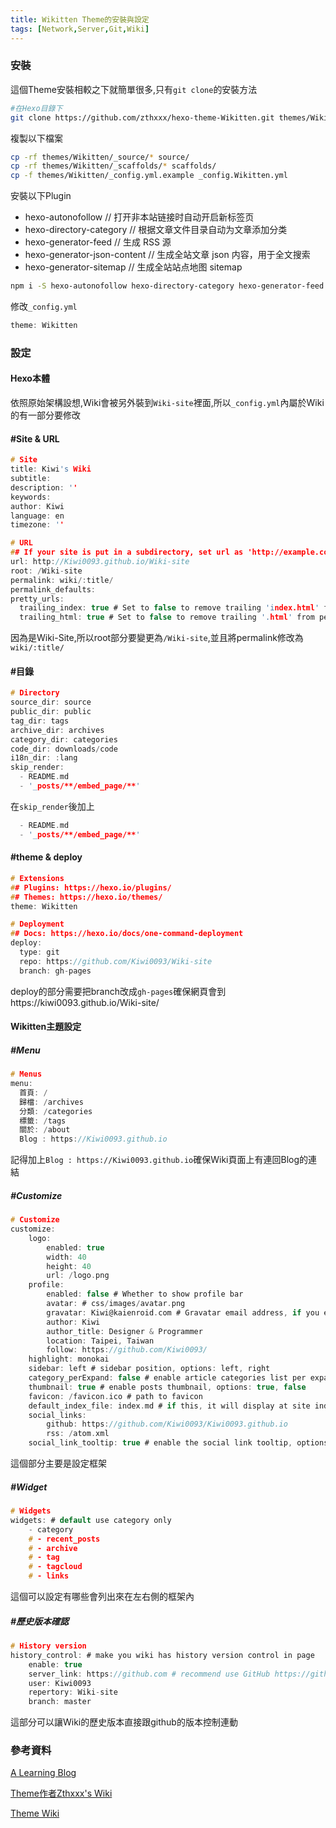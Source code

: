 ```yaml
---
title: Wikitten Theme的安裝與設定
tags: [Network,Server,Git,Wiki]
---
```


### 安裝

這個Theme安裝相較之下就簡單很多,只有`git clone`的安裝方法

```bash
#在Hexo目錄下
git clone https://github.com/zthxxx/hexo-theme-Wikitten.git themes/Wikitten
```

複製以下檔案

```bash
cp -rf themes/Wikitten/_source/* source/
cp -rf themes/Wikitten/_scaffolds/* scaffolds/
cp -f themes/Wikitten/_config.yml.example _config.Wikitten.yml
```

安裝以下Plugin

+ hexo-autonofollow	    // 打开非本站链接时自动开启新标签页
+ hexo-directory-category // 根据文章文件目录自动为文章添加分类
+ hexo-generator-feed	    // 生成 RSS 源
+ hexo-generator-json-content	// 生成全站文章 json 内容，用于全文搜索
+ hexo-generator-sitemap	// 生成全站站点地图 sitemap

```bash
npm i -S hexo-autonofollow hexo-directory-category hexo-generator-feed hexo-generator-json-content hexo-generator-sitemap
```

修改`_config.yml`

```c
theme: Wikitten
```

### 設定

#### Hexo本體

依照原始架構設想,Wiki會被另外裝到`Wiki-site`裡面,所以`_config.yml`內屬於Wiki的有一部分要修改

#### #Site & URL

```c
# Site
title: Kiwi's Wiki
subtitle: 
description: ''
keywords:
author: Kiwi
language: en
timezone: ''

# URL
## If your site is put in a subdirectory, set url as 'http://example.com/child' and root as '/child/'
url: http://Kiwi0093.github.io/Wiki-site
root: /Wiki-site
permalink: wiki/:title/
permalink_defaults:
pretty_urls:
  trailing_index: true # Set to false to remove trailing 'index.html' from permalinks
  trailing_html: true # Set to false to remove trailing '.html' from permalinks
```

因為是Wiki-Site,所以root部分要變更為`/Wiki-site`,並且將permalink修改為`wiki/:title/`

#### #目錄

```c
# Directory
source_dir: source
public_dir: public
tag_dir: tags
archive_dir: archives
category_dir: categories
code_dir: downloads/code
i18n_dir: :lang
skip_render:
  - README.md
  - '_posts/**/embed_page/**'
```

在`skip_render`後加上

```c
  - README.md
  - '_posts/**/embed_page/**'
```

#### #theme & deploy

```c
# Extensions
## Plugins: https://hexo.io/plugins/
## Themes: https://hexo.io/themes/
theme: Wikitten

# Deployment
## Docs: https://hexo.io/docs/one-command-deployment
deploy:
  type: git
  repo: https://github.com/Kiwi0093/Wiki-site
  branch: gh-pages
```

deploy的部分需要把branch改成`gh-pages`確保網頁會到https://kiwi0093.github.io/Wiki-site/

#### Wikitten主題設定

##### #Menu

```c
# Menus
menu:
  首頁: /
  歸檔: /archives
  分類: /categories
  標籤: /tags
  關於: /about
  Blog : https://Kiwi0093.github.io
```

記得加上`Blog : https://Kiwi0093.github.io`確保Wiki頁面上有連回Blog的連結

##### #Customize

```c
# Customize
customize:
    logo:
        enabled: true
        width: 40
        height: 40
        url: /logo.png
    profile:
        enabled: false # Whether to show profile bar
        avatar: # css/images/avatar.png
        gravatar: Kiwi@kaienroid.com # Gravatar email address, if you enable Gravatar, your avatar config will be overriden
        author: Kiwi
        author_title: Designer & Programmer
        location: Taipei, Taiwan
        follow: https://github.com/Kiwi0093/
    highlight: monokai
    sidebar: left # sidebar position, options: left, right
    category_perExpand: false # enable article categories list per expanding
    thumbnail: true # enable posts thumbnail, options: true, false
    favicon: /favicon.ico # path to favicon
    default_index_file: index.md # if this, it will display at site index instead of default index page
    social_links:
        github: https://github.com/Kiwi0093/Kiwi0093.github.io
        rss: /atom.xml
    social_link_tooltip: true # enable the social link tooltip, options: true, false
```

這個部分主要是設定框架

##### #Widget

```c
# Widgets
widgets: # default use category only
    - category
    # - recent_posts
    # - archive
    # - tag
    # - tagcloud
    # - links
```

這個可以設定有哪些會列出來在左右側的框架內

##### #歷史版本確認

```c
# History version 
history_control: # make you wiki has history version control in page
    enable: true
    server_link: https://github.com # recommend use GitHub https://github.com
    user: Kiwi0093
    repertory: Wiki-site
    branch: master
```

這部分可以讓Wiki的歷史版本直接跟github的版本控制連動

### 參考資料

[A Learning Blog](http://www.lzszy.com/wiki/2018-12-16-Hexo%E5%8D%9A%E5%AE%A2%E4%B8%AD%E4%BD%BF%E7%94%A8Wikitten%E4%B8%BB%E9%A2%98/)

[Theme作者Zthxxx's Wiki](https://wiki.zthxxx.me/)

[Theme Wiki](https://github.com/zthxxx/hexo-theme-Wikitten)

